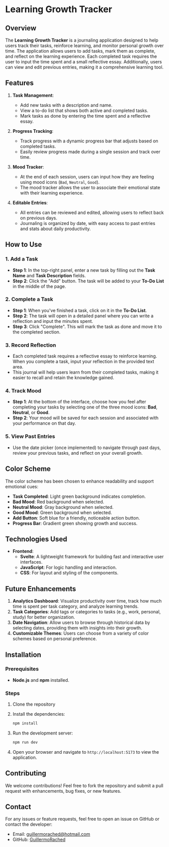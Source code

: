 # Learning Growth Tracker

## Overview
The **Learning Growth Tracker** is a journaling application designed to help users track their tasks, reinforce learning, and monitor personal growth over time. The application allows users to add tasks, mark them as complete, and reflect on the learning experience. Each completed task requires the user to input the time spent and a small reflective essay. Additionally, users can view and edit previous entries, making it a comprehensive learning tool.

## Features
1. **Task Management**:
   - Add new tasks with a description and name.
   - View a to-do list that shows both active and completed tasks.
   - Mark tasks as done by entering the time spent and a reflective essay.

2. **Progress Tracking**:
   - Track progress with a dynamic progress bar that adjusts based on completed tasks.
   - Easily review progress made during a single session and track over time.

3. **Mood Tracker**:
   - At the end of each session, users can input how they are feeling using mood icons (`Bad`, `Neutral`, `Good`).
   - The mood tracker allows the user to associate their emotional state with their learning experience.

4. **Editable Entries**:
   - All entries can be reviewed and edited, allowing users to reflect back on previous days.
   - Journaling is organized by date, with easy access to past entries and stats about daily productivity.

## How to Use

### 1. Add a Task
- **Step 1**: In the top-right panel, enter a new task by filling out the **Task Name** and **Task Description** fields.
- **Step 2**: Click the "Add" button. The task will be added to your **To-Do List** in the middle of the page.

### 2. Complete a Task
- **Step 1**: When you've finished a task, click on it in the **To-Do List**.
- **Step 2**: The task will open in a detailed panel where you can write a reflection and input the minutes spent.
- **Step 3**: Click "Complete". This will mark the task as done and move it to the completed section.

### 3. Record Reflection
- Each completed task requires a reflective essay to reinforce learning. When you complete a task, input your reflection in the provided text area.
- This journal will help users learn from their completed tasks, making it easier to recall and retain the knowledge gained.

### 4. Track Mood
- **Step 1**: At the bottom of the interface, choose how you feel after completing your tasks by selecting one of the three mood icons: **Bad**, **Neutral**, or **Good**.
- **Step 2**: Your mood will be saved for each session and associated with your performance on that day.

### 5. View Past Entries
- Use the date picker (once implemented) to navigate through past days, review your previous tasks, and reflect on your overall growth.

## Color Scheme
The color scheme has been chosen to enhance readability and support emotional cues:
- **Task Completed**: Light green background indicates completion.
- **Bad Mood**: Red background when selected.
- **Neutral Mood**: Gray background when selected.
- **Good Mood**: Green background when selected.
- **Add Button**: Soft blue for a friendly, noticeable action button.
- **Progress Bar**: Gradient green showing growth and success.

## Technologies Used
- **Frontend**: 
  - **Svelte**: A lightweight framework for building fast and interactive user interfaces.
  - **JavaScript**: For logic handling and interaction.
  - **CSS**: For layout and styling of the components.

## Future Enhancements
1. **Analytics Dashboard**: Visualize productivity over time, track how much time is spent per task category, and analyze learning trends.
2. **Task Categories**: Add tags or categories to tasks (e.g., work, personal, study) for better organization.
3. **Date Navigation**: Allow users to browse through historical data by selecting dates, providing them with insights into their growth.
4. **Customizable Themes**: Users can choose from a variety of color schemes based on personal preference.

## Installation

### Prerequisites
- **Node.js** and **npm** installed.

### Steps
1. Clone the repository

2. Install the dependencies:
   ```bash
   npm install
   ```

3. Run the development server:
   ```bash
   npm run dev
   ```

4. Open your browser and navigate to `http://localhost:5173` to view the application.

## Contributing
We welcome contributions! Feel free to fork the repository and submit a pull request with enhancements, bug fixes, or new features.

## Contact
For any issues or feature requests, feel free to open an issue on GitHub or contact the developer:

- Email: guillermorached@hotmail.com
- GitHub: [GuillermoRached](https://github.com/GuillermoRached)
